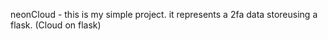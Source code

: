 neonCloud - this is my simple project. 
it represents a 2fa data storeusing a flask. (Cloud on flask)
